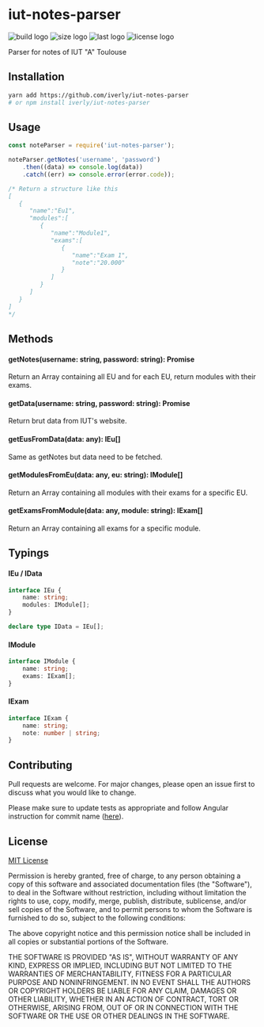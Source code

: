 # iut-notes-parser

![build logo](https://travis-ci.com/iverly/iut-notes-parser.svg?branch=master)
![size logo](https://img.shields.io/github/languages/code-size/iverly/iut-notes-parser)
![last logo](https://img.shields.io/github/last-commit/iverly/iut-notes-parser)
![license logo](https://img.shields.io/github/license/iverly/iut-notes-parser)

Parser for notes of IUT "A" Toulouse

## Installation

```bash
yarn add https://github.com/iverly/iut-notes-parser
# or npm install iverly/iut-notes-parser
```

## Usage

```js
const noteParser = require('iut-notes-parser');

noteParser.getNotes('username', 'password')
    .then((data) => console.log(data))
    .catch((err) => console.error(error.code));

/* Return a structure like this
[
   {
      "name":"Eu1",
      "modules":[
         {
            "name":"Module1",
            "exams":[
               {
                  "name":"Exam 1",
                  "note":"20.000"
               }
            ]
         }
      ]
   }
]
*/
```

## Methods

#### getNotes(username: string, password: string): Promise<IData>

Return an Array containing all EU and for each EU, return modules with their exams.

#### getData(username: string, password: string): Promise<any>

Return brut data from IUT's website.

#### getEusFromData(data: any): IEu[]

Same as getNotes but data need to be fetched.

#### getModulesFromEu(data: any, eu: string): IModule[]

Return an Array containing all modules with their exams for a specific EU.

#### getExamsFromModule(data: any, module: string): IExam[]

Return an Array containing all exams for a specific module.

## Typings

#### IEu / IData

```ts
interface IEu {
    name: string;
    modules: IModule[];
}
```

```ts
declare type IData = IEu[];
```

#### IModule

```ts
interface IModule {
    name: string;
    exams: IExam[];
}
```

#### IExam

```ts
interface IExam {
    name: string;
    note: number | string;
}
```

## Contributing
Pull requests are welcome. For major changes, please open an issue first to discuss what you would like to change.

Please make sure to update tests as appropriate and follow Angular instruction for commit name ([here](https://github.com/angular/angular/blob/master/CONTRIBUTING.md)).

## License
[MIT License](https://choosealicense.com/licenses/mit/)

Permission is hereby granted, free of charge, to any person obtaining a copy
of this software and associated documentation files (the "Software"), to deal
in the Software without restriction, including without limitation the rights
to use, copy, modify, merge, publish, distribute, sublicense, and/or sell
copies of the Software, and to permit persons to whom the Software is
furnished to do so, subject to the following conditions:

The above copyright notice and this permission notice shall be included in all
copies or substantial portions of the Software.

THE SOFTWARE IS PROVIDED "AS IS", WITHOUT WARRANTY OF ANY KIND, EXPRESS OR
IMPLIED, INCLUDING BUT NOT LIMITED TO THE WARRANTIES OF MERCHANTABILITY,
FITNESS FOR A PARTICULAR PURPOSE AND NONINFRINGEMENT. IN NO EVENT SHALL THE
AUTHORS OR COPYRIGHT HOLDERS BE LIABLE FOR ANY CLAIM, DAMAGES OR OTHER
LIABILITY, WHETHER IN AN ACTION OF CONTRACT, TORT OR OTHERWISE, ARISING FROM,
OUT OF OR IN CONNECTION WITH THE SOFTWARE OR THE USE OR OTHER DEALINGS IN THE
SOFTWARE.
